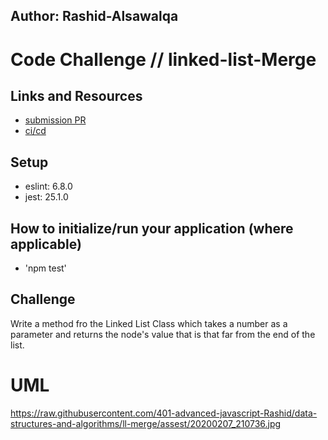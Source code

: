 ## Author: Rashid-Alsawalqa

# Code Challenge // linked-list-Merge

## Links and Resources

- [submission PR](https://github.com/401-advanced-javascript-Rashid/data-structures-and-algorithms/pull/10)
- [ci/cd](https://github.com/401-advanced-javascript-Rashid/data-structures-and-algorithms/runs/432524639?check_suite_focus=true)

## Setup

   - eslint: 6.8.0
   - jest: 25.1.0

## How to initialize/run your application (where applicable)

- 'npm test'

## Challenge

Write a method fro the Linked List Class which takes a number as a parameter and returns the node's value that is that far from the end of the list.


# UML

https://raw.githubusercontent.com/401-advanced-javascript-Rashid/data-structures-and-algorithms/ll-merge/assest/20200207_210736.jpg
